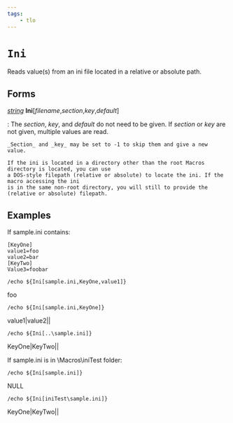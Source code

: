 ```yaml
---
tags:
    - tlo
---
```


# `Ini`

Reads value(s) from an ini file located in a relative or absolute path.

## Forms

[_string_](../data-types/datatype-string.md) **Ini**[_filename_,_section_,_key_,_default_]

:   The _section_, _key_, and _default_ do not need to be given. If _section_ or _key_ are not given, multiple values are read.

    _Section_ and _key_ may be set to -1 to skip them and give a new value.

    If the ini is located in a directory other than the root Macros directory is located, you can use
    a DOS-style filepath (relative or absolute) to locate the ini. If the macro accessing the ini
    is in the same non-root directory, you will still to provide the (relative or absolute) filepath.


## Examples

If sample.ini contains:

```
[KeyOne]
value1=foo
value2=bar
[KeyTwo]
Value3=foobar
```

```
/echo ${Ini[sample.ini,KeyOne,value1]}
```

foo

```
/echo ${Ini[sample.ini,KeyOne]}
```

value1|value2||

```
/echo ${Ini[..\sample.ini]}
```

KeyOne|KeyTwo||

If sample.ini is in \Macros\iniTest folder:

```
/echo ${Ini[sample.ini]}
```

NULL

```
/echo ${Ini[iniTest\sample.ini]}
```

KeyOne|KeyTwo||
